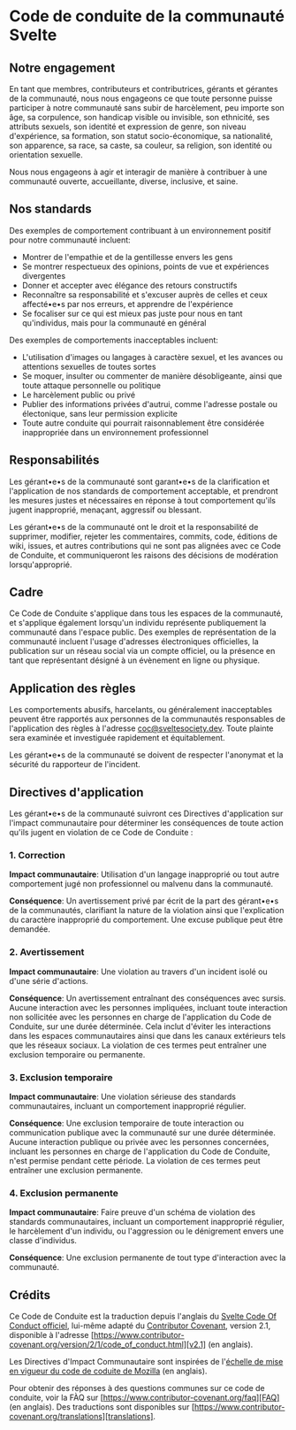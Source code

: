 # Code de conduite de la communauté Svelte

## Notre engagement

En tant que membres, contributeurs et contributrices, gérants et gérantes de la communauté, nous nous engageons ce que toute personne puisse participer à notre communauté sans subir de harcèlement, peu importe son âge, sa corpulence, son handicap visible ou invisible, son ethnicité, ses attributs sexuels, son identité et expression de genre, son niveau d'expérience, sa formation, son statut socio-économique, sa nationalité, son apparence, sa race, sa caste, sa couleur, sa religion, son identité ou orientation sexuelle.

Nous nous engageons à agir et interagir de manière à contribuer à une communauté ouverte, accueillante, diverse, inclusive, et saine.

## Nos standards

Des exemples de comportement contribuant à un environnement positif pour notre communauté incluent:

* Montrer de l'empathie et de la gentillesse envers les gens
* Se montrer respectueux des opinions, points de vue et expériences divergentes
* Donner et accepter avec élégance des retours constructifs
* Reconnaître sa responsabilité et s'excuser auprès de celles et ceux affecté•e•s par nos erreurs, et apprendre de l'expérience
* Se focaliser sur ce qui est mieux pas juste pour nous en tant qu'individus, mais pour la communauté en général

Des exemples de comportements inacceptables incluent:

* L'utilisation d'images ou langages à caractère sexuel, et les avances ou attentions sexuelles de toutes sortes
* Se moquer, insulter ou commenter de manière désobligeante, ainsi que toute attaque personnelle ou politique
* Le harcèlement public ou privé
* Publier des informations privées d'autrui, comme l'adresse postale ou électonique, sans leur permission explicite
* Toute autre conduite qui pourrait raisonnablement être considérée inappropriée dans un environnement professionnel

## Responsabilités

Les gérant•e•s de la communauté sont garant•e•s de la clarification et l'application de nos standards de comportement acceptable, et prendront les mesures justes et nécessaires en réponse à tout comportement qu'ils jugent inapproprié, menaçant, aggressif ou blessant.

Les gérant•e•s de la communauté ont le droit et la responsabilité de supprimer, modifier, rejeter les commentaires, commits, code, éditions de wiki, issues, et autres contributions qui ne sont pas alignées avec ce Code de Conduite, et communiqueront les raisons des décisions de modération lorsqu'approprié.

## Cadre

Ce Code de Conduite s'applique dans tous les espaces de la communauté, et s'applique également lorsqu'un individu représente publiquement la communauté dans l'espace public. Des exemples de représentation de la communauté incluent l'usage d'adresses électroniques officielles, la publication sur un réseau social via un compte officiel, ou la présence en tant que représentant désigné à un évènement en ligne ou physique.

## Application des règles

Les comportements abusifs, harcelants, ou généralement inacceptables peuvent être rapportés aux personnes de la communautés responsables de l'application des règles à l'adresse coc@sveltesociety.dev. Toute plainte sera examinée et investiguée rapidement et équitablement.

Les gérant•e•s de la communauté se doivent de respecter l'anonymat et la sécurité du rapporteur de l'incident.

## Directives d'application

Les gérant•e•s de la communauté suivront ces Directives d'application sur l'impact communautaire pour déterminer les conséquences de toute action qu'ils jugent en violation de ce Code de Conduite :

### 1. Correction

**Impact communautaire**: Utilisation d'un langage inapproprié ou tout autre comportement jugé non professionnel ou malvenu dans la communauté.

**Conséquence**: Un avertissement privé par écrit de la part des gérant•e•s de la communautés, clarifiant la nature de la violation ainsi que l'explication du caractère inapproprié du comportement. Une excuse publique peut être demandée.

### 2. Avertissement

**Impact communautaire**: Une violation au travers d'un incident isolé ou d'une série d'actions.

**Conséquence**: Un avertissement entraînant des conséquences avec sursis. Aucune interaction avec les personnes impliquées, incluant toute interaction non sollicitée avec les personnes en charge de l'application du Code de Conduite, sur une durée déterminée. Cela inclut d'éviter les interactions dans les espaces communautaires ainsi que dans les canaux extérieurs tels que les réseaux sociaux. La violation de ces termes peut entraîner une exclusion temporaire ou permanente.

### 3. Exclusion temporaire

**Impact communautaire**: Une violation sérieuse des standards communautaires, incluant un comportement inapproprié régulier.

**Conséquence**: Une exclusion temporaire de toute interaction ou communication publique avec la communauté sur une durée déterminée. Aucune interaction publique ou privée avec les personnes concernées, incluant les personnes en charge de l'application du Code de Conduite, n'est permise pendant cette période. La violation de ces termes peut entraîner une exclusion permanente.

### 4. Exclusion permanente

**Impact communautaire**: Faire preuve d'un schéma de violation des standards communautaires, incluant un comportement inapproprié régulier, le harcèlement d'un individu, ou l'aggression ou le dénigrement envers une classe d'individus.

**Conséquence**: Une exclusion permanente de tout type d'interaction avec la communauté.

## Crédits

Ce Code de Conduite est la traduction depuis l'anglais du [Svelte Code Of Conduct officiel][Svelte CoC], lui-même adapté du [Contributor Covenant][homepage], version 2.1, disponible à l'adresse [https://www.contributor-covenant.org/version/2/1/code_of_conduct.html][v2.1] (en anglais).

Les Directives d'Impact Communautaire sont inspirées de l'[échelle de mise en vigueur du code de coduite de Mozilla][Mozilla CoC] (en anglais).

Pour obtenir des réponses à des questions communes sur ce code de conduite, voir la FÀQ sur [https://www.contributor-covenant.org/faq][FAQ] (en anglais). Des traductions sont disponibles sur [https://www.contributor-covenant.org/translations][translations].

[Svelte CoC]: https://github.com/sveltejs/community/blob/main/CODE_OF_CONDUCT.md
[homepage]: https://www.contributor-covenant.org
[v2.1]: https://www.contributor-covenant.org/version/2/1/code_of_conduct.html
[Mozilla CoC]: https://github.com/mozilla/diversity
[FAQ]: https://www.contributor-covenant.org/faq
[translations]: https://www.contributor-covenant.org/translations
